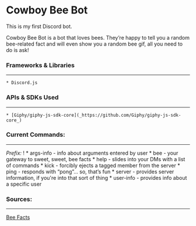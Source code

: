 # Cowboy Bee Bot
This is my first Discord bot. 

Cowboy Bee Bot is a bot that loves bees. They’re happy to tell you a random bee-related fact and will even show you a random bee gif, all you need to do is ask!

### Frameworks & Libraries
---
	* Discord.js

### APIs & SDKs Used
---
	* [Giphy/giphy-js-sdk-core](_https://github.com/Giphy/giphy-js-sdk-core_)

### Current Commands:
---
*Prefix:* !
	* args-info - info about arguments entered by user
	* bee - your gateway to sweet, sweet, bee facts
	* help - slides into your DMs with a list of commands
	* kick - forcibly ejects a tagged member from the server
	* ping - responds with “pong”… so, that’s fun
	* server - provides server information, if you're into that sort of thing
	* user-info - provides info about a specific user

### Sources:
---
[Bee Facts](_https://honeybeenet.gsfc.nasa.gov/Honeybees/Basics.htm_)

